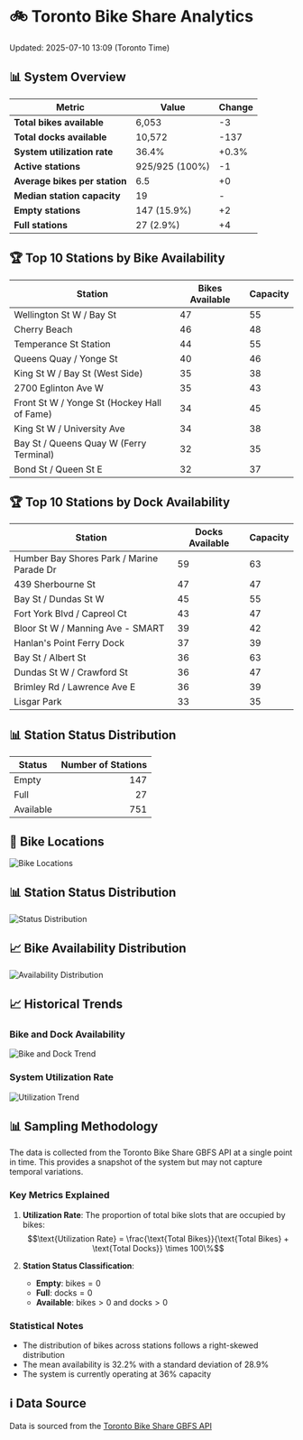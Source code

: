 # 🚲 Toronto Bike Share Analytics

Updated: 2025-07-10 13:09 (Toronto Time)

## 📊 System Overview
| Metric | Value | Change |
|--------|-------|--------|
| **Total bikes available** | 6,053 | -3 |
| **Total docks available** | 10,572 | -137 |
| **System utilization rate** | 36.4% | +0.3% |
| **Active stations** | 925/925 (100%) | -1 |
| **Average bikes per station** | 6.5 | +0 |
| **Median station capacity** | 19 | - |
| **Empty stations** | 147 (15.9%) | +2 |
| **Full stations** | 27 (2.9%) | +4 |

## 🏆 Top 10 Stations by Bike Availability
| Station | Bikes Available | Capacity |
|---------|-----------------|----------|
| Wellington St W / Bay St | 47 | 55 |
| Cherry Beach | 46 | 48 |
| Temperance St Station | 44 | 55 |
| Queens Quay / Yonge St | 40 | 46 |
| King St W / Bay St (West Side) | 35 | 38 |
| 2700 Eglinton Ave W | 35 | 43 |
| Front St W / Yonge St (Hockey Hall of Fame) | 34 | 45 |
| King St W / University Ave | 34 | 38 |
| Bay St / Queens Quay W (Ferry Terminal) | 32 | 35 |
| Bond St / Queen St E | 32 | 37 |

## 🏆 Top 10 Stations by Dock Availability
| Station | Docks Available | Capacity |
|---------|-----------------|----------|
| Humber Bay Shores Park / Marine Parade Dr | 59 | 63 |
| 439 Sherbourne St | 47 | 47 |
| Bay St / Dundas St W | 45 | 55 |
| Fort York  Blvd / Capreol Ct | 43 | 47 |
| Bloor St W / Manning Ave - SMART | 39 | 42 |
| Hanlan's Point Ferry Dock | 37 | 39 |
| Bay St / Albert St | 36 | 63 |
| Dundas St W / Crawford St | 36 | 47 |
| Brimley Rd / Lawrence Ave E  | 36 | 39 |
| Lisgar Park | 33 | 35 |

## 📊 Station Status Distribution
| Status     | Number of Stations |
|------------|-------------------:|
| Empty      | 147 |
| Full       | 27 |
| Available  | 751 |

## 📍 Bike Locations
![Bike Locations](docs/plots/location_plot.png)

## 📊 Station Status Distribution
![Status Distribution](docs/plots/status_distribution.png)

## 📈 Bike Availability Distribution
![Availability Distribution](docs/plots/availability_dist.png)

## 📈 Historical Trends
### Bike and Dock Availability
![Bike and Dock Trend](docs/plots/time_series/bike_dock_trend.png)

### System Utilization Rate
![Utilization Trend](docs/plots/time_series/utilization_trend.png)

## 📊 Sampling Methodology
The data is collected from the Toronto Bike Share GBFS API at a single point in time. This provides a snapshot of the system but may not capture temporal variations.

### Key Metrics Explained
1. **Utilization Rate**: The proportion of total bike slots that are occupied by bikes:
   $$\text{Utilization Rate} = \frac{\text{Total Bikes}}{\text{Total Bikes} + \text{Total Docks}} \times 100\%$$

2. **Station Status Classification**:
   - **Empty**: $\text{bikes} = 0$
   - **Full**: $\text{docks} = 0$
   - **Available**: $\text{bikes} > 0$ and $\text{docks} > 0$

### Statistical Notes
- The distribution of bikes across stations follows a right-skewed distribution
- The mean availability is 32.2% with a standard deviation of 28.9%
- The system is currently operating at 36% capacity

## ℹ️ Data Source
Data is sourced from the [Toronto Bike Share GBFS API](https://tor.publicbikesystem.net/ube/gbfs/v1/en/station_status)
